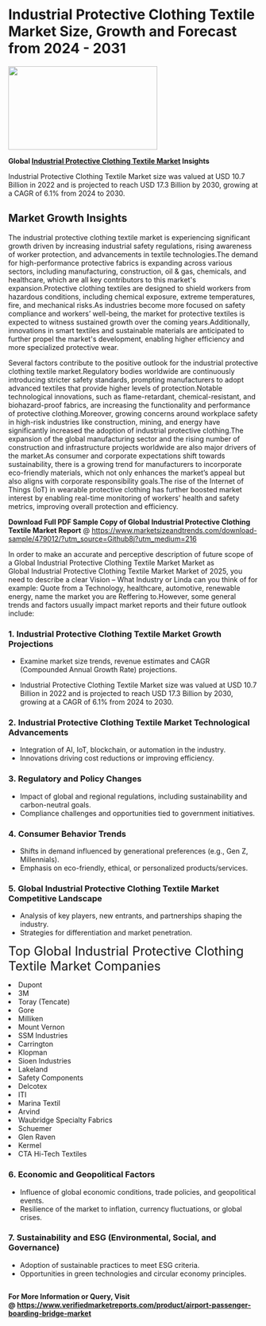 <H1>Industrial Protective Clothing Textile Market Size, Growth and Forecast from 2024 - 2031</H1><img class="aligncenter size-medium wp-image-584254" src="https://thirdeyenews.in/wp-content/uploads/2024/09/Global-Market-Research-300x168.jpeg" alt="" width="300" height="168" /><p><strong>Global&nbsp;<a href="https://www.marketsizeandtrends.com/download-sample/479012/?utm_source=Github8j?utm_medium=216">Industrial Protective Clothing Textile Market</a> Insights</strong></p><p>Industrial Protective Clothing Textile Market size was valued at USD 10.7 Billion in 2022 and is projected to reach USD 17.3 Billion by 2030, growing at a CAGR of 6.1% from 2024 to 2030.</p><p><h2>Market Growth Insights</h2> <p>The industrial protective clothing textile market is experiencing significant growth driven by increasing industrial safety regulations, rising awareness of worker protection, and advancements in textile technologies.The demand for high-performance protective fabrics is expanding across various sectors, including manufacturing, construction, oil & gas, chemicals, and healthcare, which are all key contributors to this market's expansion.Protective clothing textiles are designed to shield workers from hazardous conditions, including chemical exposure, extreme temperatures, fire, and mechanical risks.As industries become more focused on safety compliance and workers’ well-being, the market for protective textiles is expected to witness sustained growth over the coming years.Additionally, innovations in smart textiles and sustainable materials are anticipated to further propel the market's development, enabling higher efficiency and more specialized protective wear.<p>Several factors contribute to the positive outlook for the industrial protective clothing textile market.Regulatory bodies worldwide are continuously introducing stricter safety standards, prompting manufacturers to adopt advanced textiles that provide higher levels of protection.Notable technological innovations, such as flame-retardant, chemical-resistant, and biohazard-proof fabrics, are increasing the functionality and performance of protective clothing.Moreover, growing concerns around workplace safety in high-risk industries like construction, mining, and energy have significantly increased the adoption of industrial protective clothing.The expansion of the global manufacturing sector and the rising number of construction and infrastructure projects worldwide are also major drivers of the market.As consumer and corporate expectations shift towards sustainability, there is a growing trend for manufacturers to incorporate eco-friendly materials, which not only enhances the market’s appeal but also aligns with corporate responsibility goals.The rise of the Internet of Things (IoT) in wearable protective clothing has further boosted market interest by enabling real-time monitoring of workers' health and safety metrics, improving overall protection and efficiency.<p><span class=""><strong>Download Full PDF Sample Copy of Global Industrial Protective Clothing Textile Market Report</strong> @ <a href="https://www.marketsizeandtrends.com/download-sample/479012/?utm_source=Github8j?utm_medium=216" target="_blank">https://www.marketsizeandtrends.com/download-sample/479012/?utm_source=Github8j?utm_medium=216</a></span></p><p>In order to make an accurate and perceptive description of future scope of a Global&nbsp;Industrial Protective Clothing Textile Market Market as Global&nbsp;Industrial Protective Clothing Textile Market Market of 2025, you need to describe a clear Vision &ndash; What Industry or Linda can you think of for example: Quote from a Technology, healthcare, automotive, renewable energy, name the market you are Reffering to.However, some general trends and factors usually impact market reports and their future outlook include:</p><h3>1.&nbsp;<strong>Industrial Protective Clothing Textile Market Growth Projections</strong></h3><ul><li>Examine market size trends, revenue estimates and CAGR (Compounded Annual Growth Rate) projections.</li><li><p>Industrial Protective Clothing Textile Market size was valued at USD 10.7 Billion in 2022 and is projected to reach USD 17.3 Billion by 2030, growing at a CAGR of 6.1% from 2024 to 2030.</p></li></ul><h3>2.&nbsp;<strong>Industrial Protective Clothing Textile Market Technological Advancements</strong></h3><ul><li>Integration of AI, IoT, blockchain, or automation in the industry.</li><li>Innovations driving cost reductions or improving efficiency.</li></ul><h3>3.&nbsp;<strong>Regulatory and Policy Changes</strong></h3><ul><li>Impact of global and regional regulations, including sustainability and carbon-neutral goals.</li><li>Compliance challenges and opportunities tied to government initiatives.</li></ul><h3>4.&nbsp;<strong>Consumer Behavior Trends</strong></h3><ul><li>Shifts in demand influenced by generational preferences (e.g., Gen Z, Millennials).</li><li>Emphasis on eco-friendly, ethical, or personalized products/services.</li></ul><h3>5.&nbsp;<strong>Global Industrial Protective Clothing Textile Market Competitive Landscape</strong></h3><ul><li>Analysis of key players, new entrants, and partnerships shaping the industry.</li><li>Strategies for differentiation and market penetration.</li></ul><p data-pm-slice="1 1 []"><span style="color: inherit; font-family: inherit; font-size: 25px;">Top Global Industrial Protective Clothing Textile Market Companies</span></p><div class="" data-test-id=""><p><li>Dupont</li><li> 3M</li><li> Toray (Tencate)</li><li> Gore</li><li> Milliken</li><li> Mount Vernon</li><li> SSM Industries</li><li> Carrington</li><li> Klopman</li><li> Sioen Industries</li><li> Lakeland</li><li> Safety Components</li><li> Delcotex</li><li> ITI</li><li> Marina Textil</li><li> Arvind</li><li> Waubridge Specialty Fabrics</li><li> Schuemer</li><li> Glen Raven</li><li> Kermel</li><li> CTA Hi-Tech Textiles</li></p></div><h3>6.&nbsp;<strong>Economic and Geopolitical Factors</strong></h3><ul><li>Influence of global economic conditions, trade policies, and geopolitical events.</li><li>Resilience of the market to inflation, currency fluctuations, or global crises.</li></ul><h3>7.&nbsp;<strong>Sustainability and ESG (Environmental, Social, and Governance)</strong></h3><ul><li>Adoption of sustainable practices to meet ESG criteria.</li><li>Opportunities in green technologies and circular economy principles.</li></ul><h2><strong style="font-size: 14px;">For More Information or Query, Visit @&nbsp;</strong><a style="background-color: #ffffff; font-size: 14px;" href="https://www.marketsizeandtrends.com/report/industrial-protective-clothing-textile-market/" target="_blank">https://www.verifiedmarketreports.com/product/airport-passenger-boarding-bridge-market</a></h2>